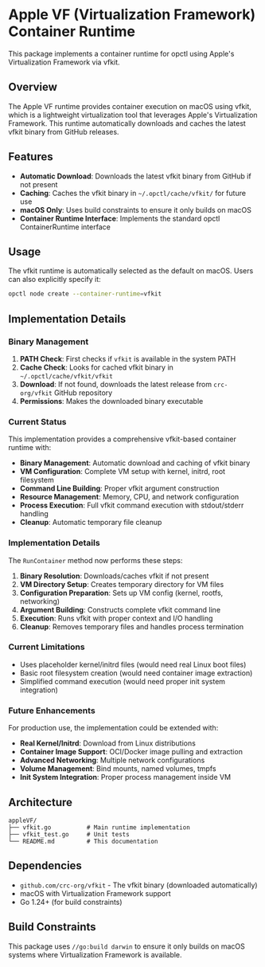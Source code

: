 # Apple VF (Virtualization Framework) Container Runtime

This package implements a container runtime for opctl using Apple's Virtualization Framework via vfkit.

## Overview

The Apple VF runtime provides container execution on macOS using vfkit, which is a lightweight virtualization tool that leverages Apple's Virtualization Framework. This runtime automatically downloads and caches the latest vfkit binary from GitHub releases.

## Features

- **Automatic Download**: Downloads the latest vfkit binary from GitHub if not present
- **Caching**: Caches the vfkit binary in `~/.opctl/cache/vfkit/` for future use
- **macOS Only**: Uses build constraints to ensure it only builds on macOS
- **Container Runtime Interface**: Implements the standard opctl ContainerRuntime interface

## Usage

The vfkit runtime is automatically selected as the default on macOS. Users can also explicitly specify it:

```bash
opctl node create --container-runtime=vfkit
```

## Implementation Details

### Binary Management

1. **PATH Check**: First checks if `vfkit` is available in the system PATH
2. **Cache Check**: Looks for cached vfkit binary in `~/.opctl/cache/vfkit/vfkit`
3. **Download**: If not found, downloads the latest release from `crc-org/vfkit` GitHub repository
4. **Permissions**: Makes the downloaded binary executable

### Current Status

This implementation provides a comprehensive vfkit-based container runtime with:

- **Binary Management**: Automatic download and caching of vfkit binary
- **VM Configuration**: Complete VM setup with kernel, initrd, root filesystem
- **Command Line Building**: Proper vfkit argument construction
- **Resource Management**: Memory, CPU, and network configuration
- **Process Execution**: Full vfkit command execution with stdout/stderr handling
- **Cleanup**: Automatic temporary file cleanup

### Implementation Details

The `RunContainer` method now performs these steps:

1. **Binary Resolution**: Downloads/caches vfkit if not present
2. **VM Directory Setup**: Creates temporary directory for VM files
3. **Configuration Preparation**: Sets up VM config (kernel, rootfs, networking)
4. **Argument Building**: Constructs complete vfkit command line
5. **Execution**: Runs vfkit with proper context and I/O handling
6. **Cleanup**: Removes temporary files and handles process termination

### Current Limitations

- Uses placeholder kernel/initrd files (would need real Linux boot files)
- Basic root filesystem creation (would need container image extraction)
- Simplified command execution (would need proper init system integration)

### Future Enhancements

For production use, the implementation could be extended with:

- **Real Kernel/Initrd**: Download from Linux distributions
- **Container Image Support**: OCI/Docker image pulling and extraction
- **Advanced Networking**: Multiple network configurations
- **Volume Management**: Bind mounts, named volumes, tmpfs
- **Init System Integration**: Proper process management inside VM

## Architecture

```
appleVF/
├── vfkit.go          # Main runtime implementation
├── vfkit_test.go     # Unit tests
└── README.md         # This documentation
```

## Dependencies

- `github.com/crc-org/vfkit` - The vfkit binary (downloaded automatically)
- macOS with Virtualization Framework support
- Go 1.24+ (for build constraints)

## Build Constraints

This package uses `//go:build darwin` to ensure it only builds on macOS systems where Virtualization Framework is available.
